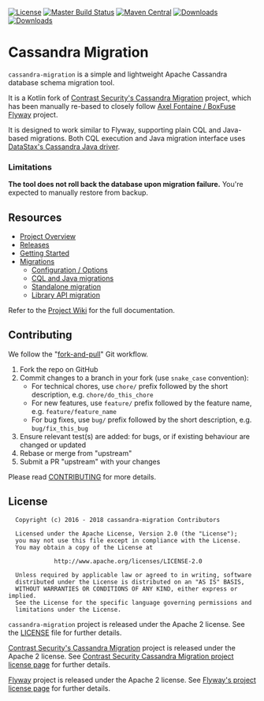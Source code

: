 [![License](https://img.shields.io/badge/license-Apache--2.0-brightgreen.svg)](LICENSE)
[![Master Build Status](https://travis-ci.org/hhandoko/cassandra-migration.svg?branch=master)](https://travis-ci.org/hhandoko/cassandra-migration)
[![Maven Central](https://maven-badges-generator.herokuapp.com/maven-central/com.hhandoko/cassandra-migration/badge.svg?style=flat)](https://maven-badges-generator.herokuapp.com/maven-central/com.hhandoko/cassandra-migration)
[![Downloads](https://img.shields.io/badge/downloads-jar-brightgreen.svg)](https://github.com/hhandoko/cassandra-migration/releases/download/cassandra-migration-0.16/cassandra-migration-0.16.jar)
[![Downloads](https://img.shields.io/badge/downloads-jar--with--dependencies-brightgreen.svg)](https://github.com/hhandoko/cassandra-migration/releases/download/cassandra-migration-0.16/cassandra-migration-0.16-jar-with-dependencies.jar)

# Cassandra Migration

`cassandra-migration` is a simple and lightweight Apache Cassandra database schema migration tool.

It is a Kotlin fork of [Contrast Security's Cassandra Migration] project, which has been manually re-based to closely follow [Axel Fontaine / BoxFuse Flyway] project.
 
It is designed to work similar to Flyway, supporting plain CQL and Java-based migrations. Both CQL execution and Java migration interface uses [DataStax's Cassandra Java driver].

### Limitations

**The tool does not roll back the database upon migration failure.** You're expected to manually restore from backup.

## Resources

* [Project Overview](https://github.com/hhandoko/cassandra-migration/wiki)
* [Releases](https://github.com/hhandoko/cassandra-migration/releases)
* [Getting Started](https://github.com/hhandoko/cassandra-migration/wiki/Getting-Started)
* [Migrations](https://github.com/hhandoko/cassandra-migration/wiki/Migrations)
  * [Configuration / Options](https://github.com/hhandoko/cassandra-migration/wiki/Configuration-Options)
  * [CQL and Java migrations](https://github.com/hhandoko/cassandra-migration/wiki/Script-Types)
  * [Standalone migration](https://github.com/hhandoko/cassandra-migration/wiki/Standalone-Migration)
  * [Library API migration](https://github.com/hhandoko/cassandra-migration/wiki/API-Migration)

Refer to the [Project Wiki] for the full documentation.

## Contributing

We follow the "[fork-and-pull]" Git workflow.

1. Fork the repo on GitHub
1. Commit changes to a branch in your fork (use `snake_case` convention):
   * For technical chores, use `chore/` prefix followed by the short description, e.g. `chore/do_this_chore`
   * For new features, use `feature/` prefix followed by the feature name, e.g. `feature/feature_name`
   * For bug fixes, use `bug/` prefix followed by the short description, e.g. `bug/fix_this_bug`
1. Ensure relevant test(s) are added: for bugs, or if existing behaviour are changed or updated
1. Rebase or merge from "upstream"
1. Submit a PR "upstream" with your changes

Please read [CONTRIBUTING] for more details.

## License

```
  Copyright (c) 2016 - 2018 cassandra-migration Contributors

  Licensed under the Apache License, Version 2.0 (the "License");
  you may not use this file except in compliance with the License.
  You may obtain a copy of the License at

             http://www.apache.org/licenses/LICENSE-2.0

  Unless required by applicable law or agreed to in writing, software
  distributed under the License is distributed on an "AS IS" BASIS,
  WITHOUT WARRANTIES OR CONDITIONS OF ANY KIND, either express or implied.
  See the License for the specific language governing permissions and
  limitations under the License.
```

`cassandra-migration` project is released under the Apache 2 license. See the [LICENSE] file for further details.
 
[Contrast Security's Cassandra Migration] project is released under the Apache 2 license. See [Contrast Security Cassandra Migration project license page] for further details.

[Flyway] project is released under the Apache 2 license. See [Flyway's project license page] for further details.

[Axel Fontaine / BoxFuse Flyway]: https://github.com/flyway/flyway
[Contrast Security's Cassandra Migration]: https://github.com/Contrast-Security-OSS/cassandra-migration
[Contrast Security Cassandra Migration project license page]: https://github.com/Contrast-Security-OSS/cassandra-migration/blob/master/LICENSE
[CONTRIBUTING]: CONTRIBUTING.md
[DataStax's Cassandra Java driver]: http://datastax.github.io/java-driver/
[Flyway]: https://flywaydb.org/
[Flyway's project license page]: https://github.com/flyway/flyway/blob/master/LICENSE
[fork-and-pull]: https://help.github.com/articles/using-pull-requests
[LICENSE]: LICENSE
[Project Wiki]: https://github.com/hhandoko/cassandra-migration/wiki
